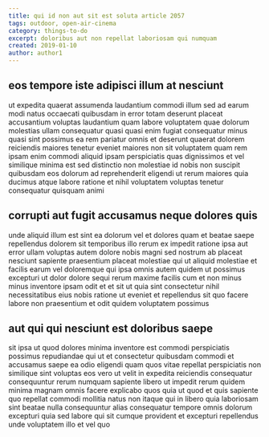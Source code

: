 ```yaml
---
title: qui id non aut sit est soluta article 2057
tags: outdoor, open-air-cinema
category: things-to-do
excerpt: doloribus aut non repellat laboriosam qui numquam
created: 2019-01-10
author: author1
---
```


## eos tempore iste adipisci illum at nesciunt

ut expedita quaerat assumenda laudantium commodi illum sed ad earum modi natus occaecati quibusdam in error totam deserunt placeat accusantium voluptas laudantium quam labore voluptatem quae dolorum molestias ullam consequatur quasi quasi enim fugiat consequatur minus quasi sint possimus ea rem pariatur omnis et deserunt quaerat dolorem reiciendis maiores tenetur eveniet maiores non sit voluptatem quam rem ipsam enim commodi aliquid ipsam perspiciatis quas dignissimos et vel similique minima est sed distinctio non molestiae id nobis non suscipit quibusdam eos dolorum ad reprehenderit eligendi ut rerum maiores quia ducimus atque labore ratione et nihil voluptatem voluptas tenetur consequatur quisquam animi

## corrupti aut fugit accusamus neque dolores quis

unde aliquid illum est sint ea dolorum vel et dolores quam et beatae saepe repellendus dolorem sit temporibus illo rerum ex impedit ratione ipsa aut error ullam voluptas autem dolore nobis magni sed nostrum ab placeat nesciunt sapiente praesentium placeat molestiae qui ut aliquid molestiae et facilis earum vel doloremque qui ipsa omnis autem quidem ut possimus excepturi ut dolor dolore sequi rerum maxime facilis cum et non minus minus inventore ipsam odit et et sit ut quia sint consectetur nihil necessitatibus eius nobis ratione ut eveniet et repellendus sit quo facere labore non praesentium et odit quidem voluptatem possimus

## aut qui qui nesciunt est doloribus saepe

sit ipsa ut quod dolores minima inventore est commodi perspiciatis possimus repudiandae qui ut et consectetur quibusdam commodi et accusamus saepe ea odio eligendi quam quos vitae repellat perspiciatis non similique sint voluptas eos vero ut velit in expedita reiciendis consequatur consequuntur rerum numquam sapiente libero ut impedit rerum quidem minima magnam omnis facere explicabo quos quia ut quod et quis sapiente quo repellat commodi mollitia natus non itaque qui in libero quia laboriosam sint beatae nulla consequuntur alias consequatur tempore omnis dolorum excepturi quia sed labore qui sit cumque provident et excepturi repellendus unde voluptatem illo et vel quo
